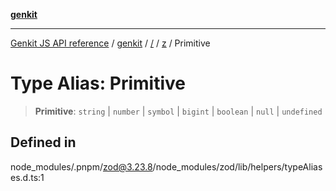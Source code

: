 [**genkit**](../../../README.md)

***

[Genkit JS API reference](../../../../README.md) / [genkit](../../../README.md) / [/](../../../README.md) / [z](../README.md) / Primitive

# Type Alias: Primitive

> **Primitive**: `string` \| `number` \| `symbol` \| `bigint` \| `boolean` \| `null` \| `undefined`

## Defined in

node\_modules/.pnpm/zod@3.23.8/node\_modules/zod/lib/helpers/typeAliases.d.ts:1
